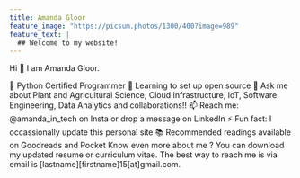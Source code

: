 ```yaml
---
title: Amanda Gloor
feature_image: "https://picsum.photos/1300/400?image=989"
feature_text: |
  ## Welcome to my website!
---
```


Hi :wave:
I am Amanda Gloor.

:telescope: Python Certified Programmer 
:seedling: Learning to set up open source 
:speech_balloon: Ask me about Plant and Agricultural Science, Cloud Infrastructure, IoT, Software Engineering, Data Analytics and collaborations!!
:mailbox: Reach me: @amanda_in_tech on Insta or drop a message on LinkedIn
:zap: Fun fact: I occassionally update this personal site
:books: Recommended readings available on Goodreads and Pocket
Know even more about me ?
You can download my updated resume or curriculum vitae.
The best way to reach me is via email is [lastname][firstname]15[at]gmail.com.
